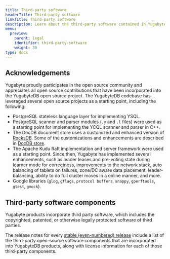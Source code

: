 ```yaml
---
title: Third-party software
headerTitle: Third-party software
linkTitle: Third-party software
description: Learn about the third-party software contained in YugabyteDB.
menu:
  preview:
    parent: legal
    identifier: third-party-software
    weight: 30
type: docs
---
```


## Acknowledgements

Yugabyte proudly participates in the open source community and appreciates all open source contributions that have been incorporated into the YugabyteDB open source project. The YugabyteDB codebase has leveraged several open source projects as a starting point, including the following:

- PostgreSQL stateless language layer for implementing YSQL.
- PostgreSQL scanner and parser modules (`.y` and `.l` files) were used as a starting point for implementing the YCQL scanner and parser in C++.
- The DocDB document store uses a customized and enhanced version of [RocksDB](https://github.com/facebook/rocksdb). Some of the customizations and enhancements are described in [DocDB store](/stable/architecture/docdb/).
- The Apache Kudu Raft implementation and server framework were used as a starting point. Since then, Yugabyte has implemented several enhancements, such as leader leases and pre-voting state during learner mode for correctness, improvements to the network stack, auto balancing of tablets on failures, zone/DC aware data placement, leader-balancing, ability to do full cluster moves in a online manner, and more.
- Google libraries (`glog`, `gflags`, `protocol buffers`, `snappy`, `gperftools`, `gtest`, `gmock`).

## Third-party software components

Yugabyte products incorporate third party software, which includes the copyrighted, patented, or otherwise legally protected software of third parties.

The release notes for every [stable (even-numbered) release](/stable/releases/) include a list of the third-party open-source software components that are incorporated into YugabyteDB products, along with license information for each of those third-party components.
